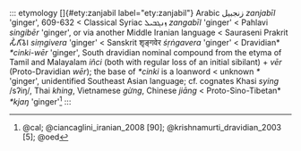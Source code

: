 ::: etymology
[]{#ety:zanjabil label="ety:zanjabil"} Arabic زنجبيل *zanjabīl*
'ginger', 609-632 \< Classical Syriac ܙܢܓܒܝܠ *zangabīl* 'ginger' \<
Pahlavi *singibēr* 'ginger', or via another Middle Iranian language \<
Sauraseni Prakrit 𑀲𑀺𑀁𑀕𑀺𑀯𑁂𑀭 *siṃgivera* 'ginger' \< Sanskrit शृङ्गवेर
*śṛṅgavera* 'ginger' \< Dravidian\* *\*cinki-wēr* 'ginger', South
dravidian nominal compound from the etyma of Tamil and Malayalam *iñci*
(both with regular loss of an initial sibilant) + *vēr* (Proto-Dravidian
*wēr*); the base of *\*cinki* is a loanword \< unknown *\** 'ginger',
unidentified Southeast Asian language; cf. cognates Khasi *sying*
/sʔiŋ/, Thai *khing*, Vietnamese *gừng*, Chinese *jiāng* \<
Proto-Sino-Tibetan\* *\*kjaŋ* 'ginger'[^1]
:::

[^1]: @cal; @ciancaglini_iranian_2008 [90]; @krishnamurti_dravidian_2003
    [5]; @oed
